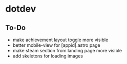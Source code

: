 # dotdev

## To-Do
- make achievement layout toggle more visible
- better mobile-view for [appid].astro page
- make steam section from landing page more visible
- add skeletons for loading images